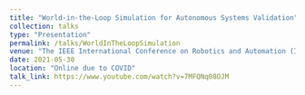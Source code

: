 ```yaml
---
title: "World-in-the-Loop Simulation for Autonomous Systems Validation"
collection: talks
type: "Presentation"
permalink: /talks/WorldInTheLoopSimulation
venue: "The IEEE International Conference on Robotics and Automation (ICRA 2021)"
date: 2021-05-30
location: "Online due to COVID"
talk_link: https://www.youtube.com/watch?v=7MFQNq08OJM
---
```

